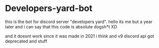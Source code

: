 # Developers-yard-bot
this is the bot for discord server "developers yard".
hello its me  but a year later and i can say that this code is absolute dogsh*t XD

and it doesnt work since it was made in 2021 i think and v9 discord api got deprecated and stuff
